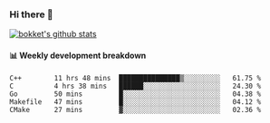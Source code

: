 ### Hi there 👋
[![bokket's github stats](https://github-readme-stats.vercel.app/api?username=bokket&show_icons=true&count_private=true)](https://github.com/anuraghazra/github-readme-stats)

#### :bar_chart: Weekly development breakdown
<!--START_SECTION:waka-->
```text
C++        11 hrs 48 mins  ███████████████▒░░░░░░░░░   61.75 % 
C          4 hrs 38 mins   ██████░░░░░░░░░░░░░░░░░░░   24.30 % 
Go         50 mins         █░░░░░░░░░░░░░░░░░░░░░░░░   04.38 % 
Makefile   47 mins         █░░░░░░░░░░░░░░░░░░░░░░░░   04.12 % 
CMake      27 mins         ▓░░░░░░░░░░░░░░░░░░░░░░░░   02.36 % 
```
<!--END_SECTION:waka-->

